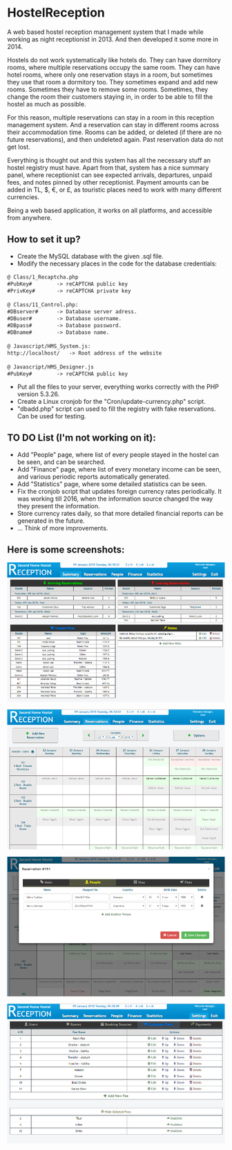 # HostelReception

A web based hostel reception management system that I made while working as night receptionist in 2013. And then developed it some more in 2014.

Hostels do not work systematically like hotels do. They can have dormitory rooms, where multiple reservations occupy the
same room. They can have hotel rooms, where only one reservation stays in a room, but sometimes they use that room a dormitory too.
They sometimes expand and add new rooms. Sometimes they have to remove some rooms. Sometimes, they change the room their customers staying in, in order to be able to fill the hostel as much as possible.

For this reason, multiple reservations can stay in a room in this reception management system. And a reservation can stay in different rooms across their accommodation time.
Rooms can be added, or deleted (if there are no future reservations), and then undeleted again. Past reservation data do not get lost.

Everything is thought out and this system has all the necessary stuff an hostel registry must have.
Apart from that, system has a nice summary panel, where receptionist can see expected arrivals, departures, unpaid fees, and notes pinned by other receptionist.
Payment amounts can be added in TL, $, €, or £, as touristic places need to work with many different currencies.

Being a web based application, it works on all platforms, and accessible from anywhere.

## How to set it up?
* Create the MySQL database with the given .sql file.
* Modify the necessary places in the code for the database credentials: 
```
@ Class/1_Recaptcha.php
#PubKey#		-> reCAPTCHA public key
#PrivKey#		-> reCAPTCHA private key

@ Class/11_Control.php:
#DBserver#		-> Database server adress.
#DBuser#		-> Database username.
#DBpass#		-> Database password.
#DBname#		-> Database name.

@ Javascript/HMS_System.js:
http://localhost/	-> Root address of the website

@ Javascript/HMS_Designer.js
#PubKey#		-> reCAPTCHA public key
```
* Put all the files to your server, everything works correctly with the PHP version 5.3.26.
* Create a Linux cronjob for the "Cron/update-currency.php" script.
* "dbadd.php" script can used to fill the registry with fake reservations. Can be used for testing.

## TO DO List (I'm not working on it):
 * Add "People" page, where list of every people stayed in the hostel can be seen, and can be searched.
 * Add "Finance" page, where list of every monetary income can be seen, and various periodic reports automatically generated.
 * Add "Statistics" page, where some detailed statistics can be seen.
 * Fix the cronjob script that updates foreign currency rates periodically. It was working till 2016, when the information source changed the way they present the information.
 * Store currency rates daily, so that more detailed financial reports can be generated in the future.
 * ... Think of more improvements.
 
## Here is some screenshots:

![HostelReception SS1](img/ss1.png "Hostel Reception SS1")

![HostelReception SS2](img/ss2.png "Hostel Reception SS2")

![HostelReception SS3](img/ss3.png "Hostel Reception SS3")

![HostelReception SS4](img/ss4.png "Hostel Reception SS4")